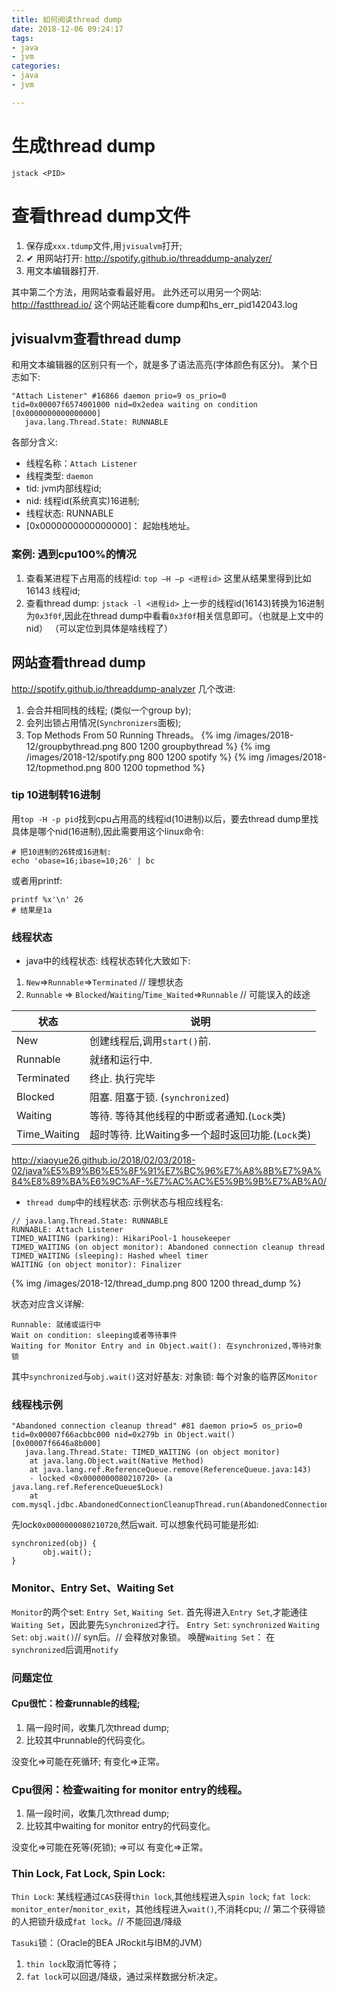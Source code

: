 ```yaml
---
title: 如何阅读thread dump
date: 2018-12-06 09:24:17
tags:
- java
- jvm 
categories:
- java
- jvm 

---
```


# 生成thread dump
```
jstack <PID>
```

# 查看thread dump文件
1. 保存成`xxx.tdump`文件,用`jvisualvm`打开;
2. ✔ 用网站打开: http://spotify.github.io/threaddump-analyzer/
3. 用文本编辑器打开.

其中第二个方法，用网站查看最好用。
此外还可以用另一个网站: http://fastthread.io/
这个网站还能看core dump和hs_err_pid142043.log


## jvisualvm查看thread dump
和用文本编辑器的区别只有一个，就是多了语法高亮(字体颜色有区分)。
某个日志如下:
```
"Attach Listener" #16866 daemon prio=9 os_prio=0 tid=0x00007f6574001000 nid=0x2edea waiting on condition [0x0000000000000000]
   java.lang.Thread.State: RUNNABLE
```

各部分含义:

- 线程名称：`Attach Listener`
- 线程类型: `daemon`
- tid: jvm内部线程id;
- nid: 线程id(系统真实)16进制;
- 线程状态: RUNNABLE
- [0x0000000000000000]： 起始栈地址。

### 案例: 遇到cpu100%的情况
1. 查看某进程下占用高的线程id: 
`top –H –p <进程id>`
这里从结果里得到比如 16143 线程id;
2. 查看thread dump:
`jstack -l <进程id>`
上一步的线程id(16143)转换为16进制为`0x3f0f`,因此在thread dump中看看`0x3f0f`相关信息即可。（也就是上文中的nid）
（可以定位到具体是啥线程了）


## 网站查看thread dump
http://spotify.github.io/threaddump-analyzer
几个改进:
1. 会合并相同栈的线程; (类似一个group by);
2. 会列出锁占用情况(`Synchronizers`面板);
3. Top Methods From 50 Running Threads。
{% img /images/2018-12/groupbythread.png 800 1200 groupbythread %}
{% img /images/2018-12/spotify.png 800 1200 spotify %}
{% img /images/2018-12/topmethod.png 800 1200 topmethod %}

### tip 10进制转16进制
用`top -H -p pid`找到cpu占用高的线程id(10进制)以后，要去thread dump里找具体是哪个nid(16进制),因此需要用这个linux命令:
```
# 把10进制的26转成16进制:
echo 'obase=16;ibase=10;26' | bc
```
或者用printf:
```
printf %x'\n' 26
# 结果是1a
```

### 线程状态

- java中的线程状态:
线程状态转化大致如下:
1. `New`=>`Runnable`=>`Terminated` // 理想状态
2. `Runnable` => `Blocked`/`Waiting`/`Time_Waited`=>`Runnable` // 可能误入的歧途

状态|说明
--|--|
New|创建线程后,调用`start()`前.
Runnable|就绪和运行中.
Terminated|终止. 执行完毕
Blocked|阻塞.  阻塞于锁. (`synchronized`)
Waiting|等待.  等待其他线程的中断或者通知.(`Lock`类)
Time_Waiting| 超时等待. 比Waiting多一个超时返回功能.(`Lock`类)

http://xiaoyue26.github.io/2018/02/03/2018-02/java%E5%B9%B6%E5%8F%91%E7%BC%96%E7%A8%8B%E7%9A%84%E8%89%BA%E6%9C%AF-%E7%AC%AC%E5%9B%9B%E7%AB%A0/

- `thread dump`中的线程状态:
示例状态与相应线程名:
```   
// java.lang.Thread.State: RUNNABLE
RUNNABLE: Attach Listener
TIMED_WAITING (parking): HikariPool-1 housekeeper
TIMED_WAITING (on object monitor): Abandoned connection cleanup thread
TIMED_WAITING (sleeping): Hashed wheel timer
WAITING (on object monitor): Finalizer
```
{% img /images/2018-12/thread_dump.png 800 1200 thread_dump %}

状态对应含义详解:
```
Runnable: 就绪或运行中
Wait on condition: sleeping或者等待事件
Waiting for Monitor Entry and in Object.wait(): 在synchronized,等待对象锁
```
其中`synchronized`与`obj.wait()`这对好基友:
对象锁: 每个对象的临界区`Monitor`

### 线程栈示例
```
"Abandoned connection cleanup thread" #81 daemon prio=5 os_prio=0 tid=0x00007f66acbbc000 nid=0x279b in Object.wait() [0x00007f6646a8b000]
   java.lang.Thread.State: TIMED_WAITING (on object monitor)
	at java.lang.Object.wait(Native Method)
	at java.lang.ref.ReferenceQueue.remove(ReferenceQueue.java:143)
	- locked <0x0000000080210720> (a java.lang.ref.ReferenceQueue$Lock)
	at com.mysql.jdbc.AbandonedConnectionCleanupThread.run(AbandonedConnectionCleanupThread.java:43)
```
先lock`0x0000000080210720`,然后wait.
可以想象代码可能是形如:
```
synchronized(obj) {  
       obj.wait();  
}  
```

### Monitor、Entry Set、Waiting Set
`Monitor`的两个set: `Entry Set`, `Waiting Set`.
首先得进入`Entry Set`,才能通往`Waiting Set`，因此要先`Synchronized`才行。
`Entry Set`: `synchronized`
`Waiting Set`: `obj.wait()`// syn后。// 会释放对象锁。
唤醒`Waiting Set`： 在`synchronized`后调用`notify`

### 问题定位
#### Cpu很忙：检查runnable的线程;
1. 隔一段时间，收集几次thread dump;
2. 比较其中runnable的代码变化。

没变化=>可能在死循环;
有变化=>正常。

### Cpu很闲：检查waiting for monitor entry的线程。
1. 隔一段时间，收集几次thread dump;
2. 比较其中waiting for monitor entry的代码变化。

没变化=>可能在死等(死锁); =>可以
有变化=>正常。


### Thin Lock, Fat Lock, Spin Lock:
`Thin Lock`: 某线程通过`CAS`获得`thin lock`,其他线程进入`spin lock`;
`fat lock`:  `monitor_enter`/`monitor_exit`，其他线程进入`wait()`,不消耗cpu;
// 第二个获得锁的人把锁升级成`fat lock`。// 不能回退/降级

`Tasuki`锁：（Oracle的BEA JRockit与IBM的JVM）
1. `thin lock`取消忙等待；
2. `fat lock`可以回退/降级，通过采样数据分析决定。